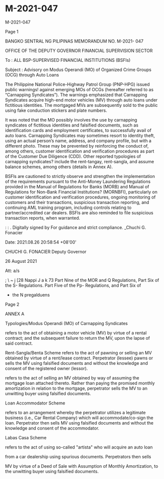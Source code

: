 # M-2021-047

M-2021-047

Page 1

BANGKO SENTRAL NG PILIPINAS MEMORANDUM NO. M-2021- 047

OFFICE OF THE DEPUTY GOVERNOR FINANCIAL SUPERVISION SECTOR

To : ALL BSP-SUPERVISED FINANCIAL INSTITUTIONS (BSFIs)

Subject : Advisory on Modus Operandi (MO) of Organized Crime Groups (OCG) through Auto Loans

The Philippine National Police-Highway Patrol Group (PNP-HPG) issued public warnings! against emerging MOs of OCGs (hereafter referred to as “Carnapping Syndicates”). The warnings emphasized that Carnapping Syndicates acquire high-end motor vehicles (MV) through auto loans under fictitious identities. The mortgaged MVs are subsequently sold to the public using fake conduction stickers and plate numbers.

It was noted that the MO possibly involves the use by carnapping syndicates of fictitious identities and falsified documents, such as identification cards and employment certificates, to successfully avail of auto loans. Carnapping Syndicates may sometimes resort to identity theft, using an actual person’s name, address, and company profile, but with a different photo. These may be prevented by reinforcing the conduct of, among others, customer identification and verification procedures as part of the Customer Due Diligence (CDD). Other reported typologies of carnapping syndicates? include the rent-tangay, rent-sangla, and assume balance schemes, among others (details in Annex A).

BSFls are cautioned to strictly observe and strengthen the implementation of the requirements pursuant to the Anti-Money Laundering Regulations provided in the Manual of Regulations for Banks (MORB) and Manual of Regulations for Non-Bank Financial Institutions? (MORNBFI), particularly on customer identification and verification procedures, ongoing monitoring of customers and their transactions, suspicious transaction reporting, and continuing AML training program, including controls relating to partner/accredited car dealers. BSFls are also reminded to file suspicious transaction reports, when warranted.

: : . Digitally signed by For guidance and strict compliance. _Chuchi G. Fonacier

Date: 2021.08.26 20:58:54 +08'00'

CHUCHI G. FONACIER Deputy Governor

26 August 2021

Att: a/s

; \ ~ j [28 Nappi J a k 73 Part Nine of the MOR and Q Regulations, Part Six of the S- Regulations. Part Five of the Pp- Regulations, and Part Six of

- the N pregalduens

Page 2

ANNEX A

Typologies/Modus Operandi (MO) of Carnapping Syndicates

refers to the act of obtaining a motor vehicle (MV) by virtue of a rental contract; and the subsequent failure to return the MV, upon the lapse of said contract.

Rent-Sangla/Benta Scheme refers to the act of pawning or selling an MV obtained by virtue of a rent/lease contract. Perpetrator (lessee) pawns or sells the MV using falsified documents and without the knowledge and consent of the registered owner (lessor).

refers to the act of selling an MV obtained by way of assuming the mortgage loan attached thereto. Rather than paying the promised monthly amortization in relation to the mortgage, perpetrator sells the MV to an unwitting buyer using falsified documents.

Loan Accommodator Scheme

refers to an arrangement whereby the perpetrator utilizes a legitimate business (i.e., Car Rental Company) which will accommodate/co-sign the loan. Perpetrator then sells MV using falsified documents and without the knowledge and consent of the accommodator.

Labas Casa Scheme

refers to the act of using so-called "artista" who will acquire an auto loan

from a car dealership using spurious documents. Perpetrators then sells

MV by virtue of a Deed of Sale with Assumption of Monthly Amortization, to the unwitting buyer using falsified documents.
